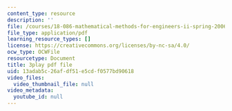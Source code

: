 ```yaml
---
content_type: resource
description: ''
file: /courses/18-086-mathematical-methods-for-engineers-ii-spring-2006/13adab5c26afdf51e5cdf0577bd90618_94nmfDkTL-E.pdf
file_type: application/pdf
learning_resource_types: []
license: https://creativecommons.org/licenses/by-nc-sa/4.0/
ocw_type: OCWFile
resourcetype: Document
title: 3play pdf file
uid: 13adab5c-26af-df51-e5cd-f0577bd90618
video_files:
  video_thumbnail_file: null
video_metadata:
  youtube_id: null
---
```


